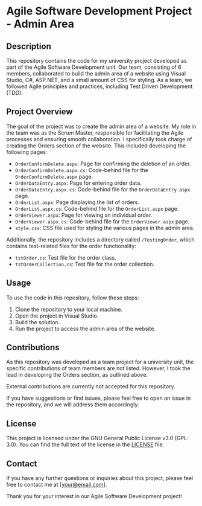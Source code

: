 # Agile Software Development Project - Admin Area

## Description
This repository contains the code for my university project developed as part of the Agile Software Development unit. Our team, consisting of 6 members, collaborated to build the admin area of a website using Visual Studio, C#, ASP.NET, and a small amount of CSS for styling. As a team, we followed Agile principles and practices, including Test Driven Development (TDD).

## Project Overview
The goal of the project was to create the admin area of a website. My role in the team was as the Scrum Master, responsible for facilitating the Agile processes and ensuring smooth collaboration. I specifically took charge of creating the Orders section of the website. This included developing the following pages:

- `OrderConfirmDelete.aspx`: Page for confirming the deletion of an order.
- `OrderConfirmDelete.aspx.cs`: Code-behind file for the `OrderConfirmDelete.aspx` page.
- `OrderDataEntry.aspx`: Page for entering order data.
- `OrderDataEntry.aspx.cs`: Code-behind file for the `OrderDataEntry.aspx` page.
- `OrderList.aspx`: Page displaying the list of orders.
- `OrderList.aspx.cs`: Code-behind file for the `OrderList.aspx` page.
- `OrderViewer.aspx`: Page for viewing an individual order.
- `OrderViewer.aspx.cs`: Code-behind file for the `OrderViewer.aspx` page.
- `style.css`: CSS file used for styling the various pages in the admin area.

Additionally, the repository includes a directory called `/TestingOrder`, which contains test-related files for the order functionality:

- `tstOrder.cs`: Test file for the order class.
- `tstOrderCollection.cs`: Test file for the order collection.

## Usage

To use the code in this repository, follow these steps:

1. Clone the repository to your local machine.
2. Open the project in Visual Studio.
3. Build the solution.
4. Run the project to access the admin area of the website.

## Contributions

As this repository was developed as a team project for a university unit, the specific contributions of team members are not listed. However, I took the lead in developing the Orders section, as outlined above.

External contributions are currently not accepted for this repository.

If you have suggestions or find issues, please feel free to open an issue in the repository, and we will address them accordingly.

## License

This project is licensed under the GNU General Public License v3.0 (GPL-3.0). You can find the full text of the license in the [LICENSE](LICENSE) file.

## Contact

If you have any further questions or inquiries about this project, please feel free to contact me at [your@email.com].

Thank you for your interest in our Agile Software Development project!
